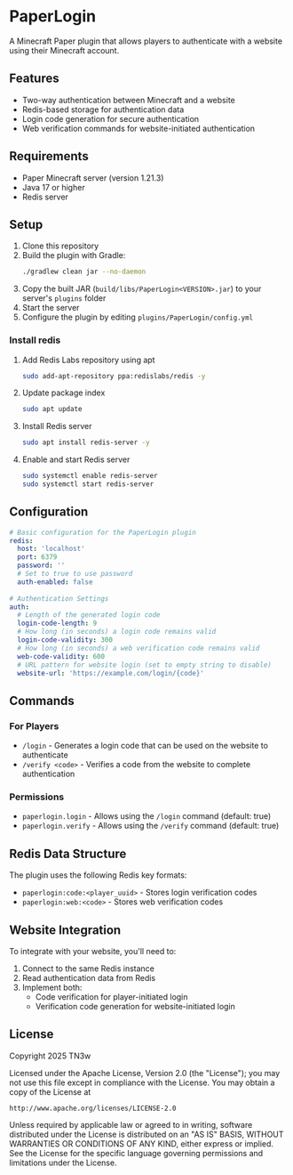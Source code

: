 # PaperLogin

A Minecraft Paper plugin that allows players to authenticate with a website using their Minecraft account.

## Features

- Two-way authentication between Minecraft and a website
- Redis-based storage for authentication data
- Login code generation for secure authentication
- Web verification commands for website-initiated authentication

## Requirements

- Paper Minecraft server (version 1.21.3)
- Java 17 or higher
- Redis server

## Setup

1. Clone this repository
2. Build the plugin with Gradle:
   ```bash
   ./gradlew clean jar --no-daemon
   ```
3. Copy the built JAR (`build/libs/PaperLogin<VERSION>.jar`) to your server's `plugins` folder
4. Start the server
5. Configure the plugin by editing `plugins/PaperLogin/config.yml`

### Install redis
1. Add Redis Labs repository using apt
   ```bash
   sudo add-apt-repository ppa:redislabs/redis -y
   ```
2. Update package index
   ```bash
   sudo apt update
   ```
3. Install Redis server
   ```bash
   sudo apt install redis-server -y
   ```
4. Enable and start Redis server
   ```bash
   sudo systemctl enable redis-server
   sudo systemctl start redis-server
   ```

## Configuration

```yaml
# Basic configuration for the PaperLogin plugin
redis:
  host: 'localhost'
  port: 6379
  password: ''
  # Set to true to use password
  auth-enabled: false
  
# Authentication Settings
auth:
  # Length of the generated login code
  login-code-length: 9
  # How long (in seconds) a login code remains valid
  login-code-validity: 300
  # How long (in seconds) a web verification code remains valid
  web-code-validity: 600
  # URL pattern for website login (set to empty string to disable)
  website-url: 'https://example.com/login/{code}'
```

## Commands

### For Players

- `/login` - Generates a login code that can be used on the website to authenticate
- `/verify <code>` - Verifies a code from the website to complete authentication

### Permissions

- `paperlogin.login` - Allows using the `/login` command (default: true)
- `paperlogin.verify` - Allows using the `/verify` command (default: true)

## Redis Data Structure

The plugin uses the following Redis key formats:

- `paperlogin:code:<player_uuid>` - Stores login verification codes
- `paperlogin:web:<code>` - Stores web verification codes

## Website Integration

To integrate with your website, you'll need to:

1. Connect to the same Redis instance
2. Read authentication data from Redis
3. Implement both:
   - Code verification for player-initiated login
   - Verification code generation for website-initiated login

## License

Copyright 2025 TN3w

Licensed under the Apache License, Version 2.0 (the "License");
you may not use this file except in compliance with the License.
You may obtain a copy of the License at

    http://www.apache.org/licenses/LICENSE-2.0

Unless required by applicable law or agreed to in writing, software
distributed under the License is distributed on an "AS IS" BASIS,
WITHOUT WARRANTIES OR CONDITIONS OF ANY KIND, either express or implied.
See the License for the specific language governing permissions and
limitations under the License.